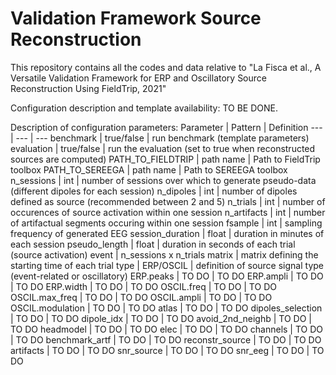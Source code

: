 # Validation Framework Source Reconstruction
 This repository contains all the codes and data relative to "La Fisca et al.,  A Versatile Validation Framework for ERP and Oscillatory Source Reconstruction Using FieldTrip, 2021"

Configuration description and template availability: TO BE DONE.

Description of configuration parameters:
Parameter | Pattern | Definition
--- | --- | --- 
benchmark | true/false | run benchmark (template parameters) 
evaluation | true/false | run the evaluation (set to true when reconstructed sources are computed) 
PATH_TO_FIELDTRIP | path name | Path to FieldTrip toolbox 
PATH_TO_SEREEGA | path name | Path to SEREEGA toolbox 
n_sessions | int | number of sessions over which to generate pseudo-data (different dipoles for each session)
n_dipoles | int | number of dipoles defined as source (recommended between 2 and 5)
n_trials | int | number of occurences of source activation within one session
n_artifacts | int | number of artifactual segments occuring within one session
fsample | int | sampling frequency of generated EEG
session_duration | float | duration in minutes of each session
pseudo_length | float | duration in seconds of each trial (source activation)
event | n_sessions x n_trials matrix | matrix defining the starting time of each trial
type | ERP/OSCIL | definition of source signal type (event-related or oscillatory)
ERP.peaks | TO DO | TO DO
ERP.ampli | TO DO | TO DO
ERP.width | TO DO | TO DO
OSCIL.freq | TO DO | TO DO 
OSCIL.max_freq | TO DO | TO DO 
OSCIL.ampli | TO DO | TO DO 
OSCIL.modulation | TO DO | TO DO 
atlas | TO DO | TO DO 
dipoles_selection | TO DO | TO DO 
dipole_idx | TO DO | TO DO 
avoid_2nd_neighb | TO DO | TO DO 
headmodel | TO DO | TO DO 
elec | TO DO | TO DO 
channels | TO DO | TO DO 
benchmark_artf | TO DO | TO DO 
reconstr_source | TO DO | TO DO 
artifacts | TO DO | TO DO 
snr_source | TO DO | TO DO 
snr_eeg | TO DO | TO DO 
